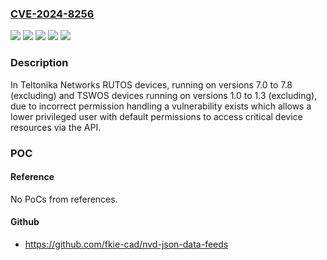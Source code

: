### [CVE-2024-8256](https://cve.mitre.org/cgi-bin/cvename.cgi?name=CVE-2024-8256)
![](https://img.shields.io/static/v1?label=Product&message=RUTOS&color=blue)
![](https://img.shields.io/static/v1?label=Product&message=TSWOS&color=blue)
![](https://img.shields.io/static/v1?label=Version&message=1.0%3C%201.3%20&color=brighgreen)
![](https://img.shields.io/static/v1?label=Version&message=7.0%3C%207.8%20&color=brighgreen)
![](https://img.shields.io/static/v1?label=Vulnerability&message=CWE-732%20Incorrect%20Permission%20Assignment%20for%20Critical%20Resource&color=brighgreen)

### Description

In Teltonika Networks RUTOS devices, running on versions 7.0 to 7.8 (excluding) and TSWOS devices running on versions 1.0 to 1.3 (excluding), due to incorrect permission handling a vulnerability exists which allows a lower privileged user with default permissions to access critical device resources via the API.

### POC

#### Reference
No PoCs from references.

#### Github
- https://github.com/fkie-cad/nvd-json-data-feeds

